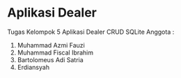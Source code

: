 # Aplikasi Dealer
Tugas Kelompok 5 Aplikasi Dealer CRUD SQLite
Anggota : 
1. Muhammad Azmi Fauzi
2. Muhammad Fiscal Ibrahim
3. Bartolomeus Adi Satria
4. Erdiansyah
